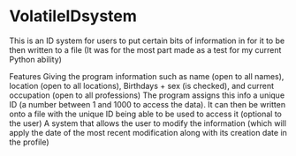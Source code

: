 # VolatileIDsystem
This is an ID system for users to put certain bits of information in for it to be then written to a file (It was for the most part made as a test for my current Python ability) 

Features
Giving the program information such as name (open to all names), location (open to all locations), Birthdays + sex (is checked), and current occupation (open to all professions)
The program assigns this info a unique ID (a number between 1 and 1000 to access the data). It can then be written onto a file with the unique ID being able to be used to access it (optional to the user)
A system that allows the user to modify the information (which will apply the date of the most recent modification along with its creation date in the profile)

